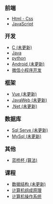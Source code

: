 <div style="padding-left:20px;">

<p style="font-size:18px; margin-bottom:0px;"><b>前端</b></p>

- [Html - Css](htmlCssJs/html)
- [JavaScript](htmlCssJs/js)

<p style="font-size:18px; margin-bottom:0px;"><b>开发</b></p>

- [C (未更新)]()
- [Java](java/java.md)
- [python](python/python.md)
- [Android (未更新)]()
- [微信小程序开发](wx/wx.md)


<p style="font-size:18px; margin-bottom:0px;"><b>框架</b></p>

- [Vue (未更新)]()
- [JavaWeb (未更新)]()
- [.Net (未更新)]()

<p style="font-size:18px; margin-bottom:0px;"><b>数据库</b></p>

- [Sql Serve (未更新)]()
- [MySql (未更新)]()

<p style="font-size:18px; margin-bottom:0px;"><b>其他</b></p>

- [蓝桥杯 (算法)](blue/blue.md)



<p style="font-size:18px; margin-bottom:0px;"><b>课程</b></p>

- [数据结构 (未更新)]()
- [计算机组成原理](组成原理/组成原理.md)
- [计算机操作系统](操作系统/操作系统.md)


</div>

